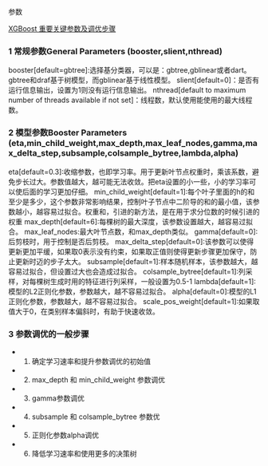 参数

[XGBoost 重要关键参数及调优步骤](https://baijiahao.baidu.com/s?id=1613550753243799306&wfr=spider&for=pc)

### 1 常规参数General Parameters (booster,slient,nthread)
booster[default=gbtree]:选择基分类器，可以是：gbtree,gblinear或者dart。gbtree和draf基于树模型，而gblinear基于线性模型。
slient[default=0]：是否有运行信息输出，设置为1则没有运行信息输出。
nthread[default to maximum number of threads available if not set]：线程数，默认使用能使用的最大线程数。


### 2 模型参数Booster Parameters (eta,min_child_weight,max_depth,max_leaf_nodes,gamma,max_delta_step,subsample,colsample_bytree,lambda,alpha)
eta[default=0.3]:收缩参数，也即学习率。用于更新叶节点权重时，乘该系数，避免步长过大。参数值越大，越可能无法收敛。把eta设置的小一些，小的学习率可以使后面的学习更加仔细。
min_child_weight[default=1]:每个叶子里面的h的和至少是多少，这个参数非常影响结果，控制叶子节点中二阶导的和的最小值，该参数越小，越容易过拟合。权重和，引进的新方法，是在用于求分位数的时候引进的权重
max_depth[default=6]:每棵树的最大深度，该参数设置越大，越容易过拟合。
max_leaf_nodes:最大叶节点数，和max_depth类似。
gamma[default=0]:后剪枝时，用于控制是否后剪枝。
max_delta_step[default=0]:该参数可以使得更新更加平缓，如果取0表示没有约束，如果取正值则使得更新步骤更加保守，防止更新时迈的步子太大。
subsample[default=1]:样本随机样本，该参数越大，越容易过拟合，但设置过大也会造成过拟合。
colsample_bytree[default=1]:列采样，对每棵树生成时用的特征进行列采样，一般设置为0.5-1
lambda[default=1]:模型的L2正则化参数，参数越大，越不容易过拟合。
alpha[default=0]:模型的L1正则化参数，参数越大，越不容易过拟合。
scale_pos_weight[default=1]:如果取值大于0，在类别样本偏斜时，有助于快速收敛。


### 3 参数调优的一般步骤

- 1. 确定学习速率和提升参数调优的初始值
- 2. max_depth 和 min_child_weight 参数调优
- 3. gamma参数调优
- 4. subsample 和 colsample_bytree 参数优
- 5. 正则化参数alpha调优
- 6. 降低学习速率和使用更多的决策树
